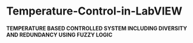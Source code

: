 # Temperature-Control-in-LabVIEW

#### TEMPERATURE BASED CONTROLLED SYSTEM INCLUDING DIVERSITY AND REDUNDANCY USING FUZZY LOGIC
